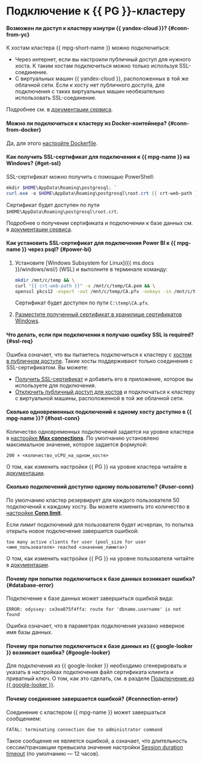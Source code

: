 # Подключение к {{ PG }}-кластеру

#### Возможен ли доступ к кластеру изнутри {{ yandex-cloud }}? {#conn-from-yc}

К хостам кластера {{ mpg-short-name }} можно подключиться:
* Через интернет, если вы настроили публичный доступ для нужного хоста. К таким хостам подключиться можно только используя SSL-соединение.
* С виртуальных машин {{ yandex-cloud }}, расположенных в той же облачной сети. Если к хосту нет публичного доступа, для подключения с таких виртуальных машин необязательно использовать SSL-соединение.

Подробнее см. в [документации сервиса](../../managed-postgresql/operations/connect.md).

#### Можно ли подключиться к кластеру из Docker-контейнера? {#conn-from-docker}

Да, для этого [настройте Dockerfile](../../managed-postgresql/operations/connect.md#connection-docker).

#### Как получить SSL-сертификат для подключения к {{ mpg-name }} на Windows? {#get-ssl}

SSL-сертификат можно получить с помощью PowerShell:

```powershell
mkdir $HOME\AppData\Roaming\postgresql; `
curl.exe -o $HOME\AppData\Roaming\postgresql\root.crt {{ crt-web-path }}
```

Сертификат будет доступен по пути `$HOME\AppData\Roaming\postgresql\root.crt`.

Подробнее о получении сертификата и подключении к базе данных см. в [документации сервиса](../../managed-postgresql/operations/connect.md).

#### Как установить SSL-сертификат для подключения Power BI к {{ mpg-name }} через psql? {#power-bi}

1. Установите [Windows Subsystem for Linux]({{ ms.docs }}/windows/wsl/) (WSL) и выполните в терминале команду:

   ```bash
   mkdir /mnt/c/temp && \
   curl "{{ crt-web-path }}" -o /mnt/c/temp/CA.pem && \
   openssl pkcs12 -export -out /mnt/c/temp/CA.pfx -nokeys -in /mnt/c/temp/CA.pem
   ```

   Сертификат будет доступен по пути `C:\temp\CA.pfx`.

2. [Разместите полученный сертификат в хранилище сертификатов Windows](https://docs.microsoft.com/en-us/skype-sdk/sdn/articles/installing-the-trusted-root-certificate).

#### Что делать, если при подключении я получаю ошибку SSL is required? {#ssl-req}

Ошибка означает, что вы пытаетесь подключиться к кластеру с [хостом в публичном доступе](../../managed-postgresql/concepts/network.md#public-access-to-a-host). Такие хосты поддерживают только соединения с SSL-сертификатом. Вы можете:

* [Получить SSL-сертификат](../../managed-postgresql/operations/connect.md#get-ssl-cert) и добавить его в приложение, которое вы используете для подключения.
* [Отключить публичный доступ для хостов](../../managed-postgresql/operations/hosts.md#update) и подключаться к кластеру с виртуальной машины, расположенной в той же облачной сети.

#### Сколько одновременных подключений к одному хосту доступно в {{ mpg-name }}? {#host-conn}

Количество одновременных подключений задается на уровне кластера в [настройке **Max connections**](../../managed-postgresql/concepts/settings-list.md#setting-max-connections). По умолчанию установлено максимальное значение, которое задается формулой:

```text
200 × <количество_vCPU_на_одном_хосте>
```

О том, как изменить настройки {{ PG }} на уровне кластера читайте в [документации](../../managed-postgresql/operations/update.md#change-postgresql-config).

#### Сколько подключений доступно одному пользователю? {#user-conn}

По умолчанию кластер резервирует для каждого пользователя 50 подключений к каждому хосту. Вы можете изменить это количество в [настройке **Conn limit**](../../managed-postgresql/concepts/settings-list.md#setting-conn-limit).

Если лимит подключений для пользователя будет исчерпан, то попытка открыть новое подключение завершится ошибкой:

```text
too many active clients for user (pool_size for user <имя_пользователя> reached <значение_лимита>)
```

О том, как изменить настройки {{ PG }} на уровне пользователя читайте в [документации](../../managed-postgresql/operations/cluster-users.md#update-settings).

#### Почему при попытке подключиться к базе данных возникает ошибка? {#database-error}

Подключение к базе данных может завершиться ошибкой вида:

```text
ERROR: odyssey: ce3ea075f4ffa: route for 'dbname.username' is not found
```

Ошибка означает, что в параметрах подключения указано неверное имя базы данных.

#### Почему при попытке подключиться к базе данных из {{ google-looker }} возникает ошибка? {#google-looker}

Для подключения из {{ google-looker }} необходимо сгенерировать и указать в настройках подключения файл сертификата клиента и приватный ключ. О том, как это сделать, см. в разделе [Подключение из {{ google-looker }}](../../managed-postgresql/operations/connect.md#connection-google-looker).

#### Почему соединение завершается ошибкой? {#connection-error}

Соединение с кластером {{ mpg-name }} может завершаться сообщением:

```text
FATAL: terminating connection due to administrator command
```

Такое сообщение не является ошибкой, а означает, что длительность сессии/транзакции превысила значение настройки [Session duration timeout](../../managed-postgresql/concepts/settings-list.md#setting-session-duration-timeout) (по умолчанию — 12 часов).
